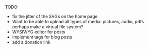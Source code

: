 TODO:

-   fix the jitter of the SVGs on the home page
-   Want to be able to upload all types of media:
    pictures, audio, pdfs
    perhaps make a virtual file system?
-   WYSIWYG editor for posts
-   implement tags for blog posts
-   add a donation link
